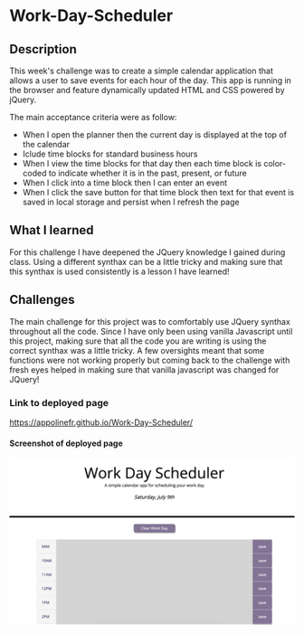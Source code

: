# Work-Day-Scheduler

## Description

This week's challenge was to create a simple calendar application that allows a user to save events for each hour of the day. This app is running in the browser and feature dynamically updated HTML and CSS powered by jQuery.

The main acceptance criteria were as follow:

- When I open the planner then the current day is displayed at the top of the calendar
- Iclude time blocks for standard business hours
- When I view the time blocks for that day then each time block is color-coded to indicate whether it is in the past, present, or future
- When I click into a time block then I can enter an event
- When I click the save button for that time block then text for that event is saved in local storage and persist when I refresh the page

## What I learned

For this challenge I have deepened the JQuery knowledge I gained during class. Using a different synthax can be a little tricky and making sure that this synthax is used consistently is a lesson I have learned!

## Challenges

The main challenge for this project was to comfortably use JQuery synthax throughout all the code. Since I have only been using vanilla Javascript until this project, making sure that all the code you are writing is using the correct synthax was a little tricky. A few oversights meant that some functions were not working properly but coming back to the challenge with fresh eyes helped in making sure that vanilla javascript was changed for JQuery!

### Link to deployed page

https://appolinefr.github.io/Work-Day-Scheduler/

#### Screenshot of deployed page

![Screenshot of deployed page](assets/images/deployed-page.png)
